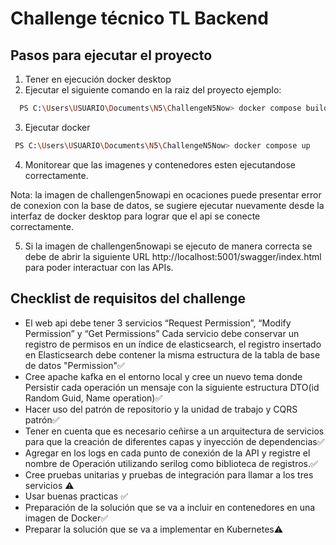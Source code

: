 
# Challenge técnico TL Backend





## Pasos para ejecutar el proyecto

 1. Tener en ejecución docker desktop
 2. Ejecutar el siguiente comando en la raiz del proyecto ejemplo:


```bash
  PS C:\Users\USUARIO\Documents\N5\ChallengeN5Now> docker compose build
```
 3. Ejecutar docker
 ```bash
  PS C:\Users\USUARIO\Documents\N5\ChallengeN5Now> docker compose up
```
4. Monitorear que las imagenes y contenedores esten ejecutandose correctamente.

Nota: la imagen de challengen5nowapi en ocaciones puede presentar error de conexion con la base de datos, se sugiere ejecutar nuevamente desde la interfaz de docker desktop para lograr que el api se conecte correctamente.

5. Si la imagen de challengen5nowapi se ejecuto de manera correcta se debe de abrir la siguiente URL http://localhost:5001/swagger/index.html para poder interactuar con las APIs.
    
## Checklist de requisitos del challenge

  - El web api debe tener 3 servicios “Request Permission”, “Modify Permission” y “Get Permissions” Cada servicio debe conservar un registro de permisos en un índice de elasticsearch, el registro insertado en Elasticsearch debe contener la misma estructura de la tabla de base de datos "Permission"✅ 
- Cree apache kafka en el entorno local y cree un nuevo tema donde  Persistir cada operación un mensaje con la siguiente estructura DTO(id Random Guid, Name operation)✅
- Hacer uso del patrón de repositorio y la unidad de trabajo y CQRS patrón✅
- Tener en cuenta que es necesario ceñirse a un arquitectura de servicios para que la creación de diferentes capas y inyección de dependencias✅
- Agregar en los logs en cada punto de conexión de la API y registre el nombre de Operación utilizando serilog como biblioteca de registros.✅
- Cree pruebas unitarias y pruebas de integración para llamar a los tres servicios ⚠️
- Usar buenas practicas ✅
- Preparación de la solución que se va a incluir en contenedores en una imagen de Docker✅
- Preparar la solución que se va a implementar en Kubernetes⚠️
